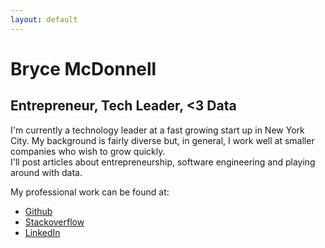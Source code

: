 ```yaml
---
layout: default
---
```

<div id="header">
  <h1> Bryce McDonnell </h1>
  <h2> Entrepreneur, Tech Leader, <3 Data </h2>
</div>

<div id="intro">
    I'm currently a technology leader at a fast growing start up in New York City.
    My background is fairly diverse but, in general,
    I work well at smaller companies who wish to grow quickly.
</div>

<div id="post-intro">
  I'll post articles about entrepreneurship, software engineering and
  playing around with data.
</div>

<div id="ego">
  <p> My professional work can be found at: </p>
  <ul>
  <li>
    <a href="https://www.github.com/brycemcd" target="_blank">Github</a>
  </li>
  <li>
    <a href="http://stackoverflow.com/users/366464/bryce" target="_blank">Stackoverflow</a>
  </li>
    <li>
      <a href="https://www.linkedin.com/in/brycemcd"
target="_blank">LinkedIn</a>
    </li>
  </ul>
</div>

<!--ul>
{% for post in site.posts %}
  <li>
  <a href="{{ post.url }}">{{ post.title }}</a>
  </li>
{% endfor %}
</ul-->
